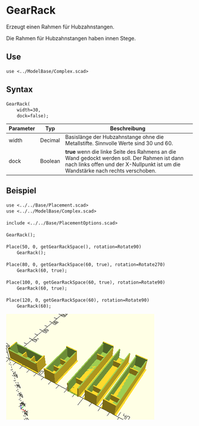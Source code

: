  # GearRack

Erzeugt einen Rahmen für Hubzahnstangen.

Die Rahmen für Hubzahnstangen haben innen Stege.

## Use
```
use <../ModelBase/Complex.scad>
```

## Syntax

```
GearRack(
    width=30, 
    dock=false);
```

| Parameter | Typ | Beschreibung |
| ------ | ------ | ------ |
| width | Decimal | Basislänge der Hubzahnstange ohne die Metallstifte. Sinnvolle Werte sind 30 und 60. |
| dock | Boolean | __true__ wenn die linke Seite des Rahmens an die Wand gedockt werden soll. Der Rahmen ist dann nach links offen und der X-Nullpunkt ist um die Wandstärke nach rechts verschoben. |

## Beispiel
```
use <../../Base/Placement.scad>
use <../../ModelBase/Complex.scad>

include <../../Base/PlacementOptions.scad>

GearRack();

Place(50, 0, getGearRackSpace(), rotation=Rotate90)
    GearRack();

Place(80, 0, getGearRackSpace(60, true), rotation=Rotate270)
    GearRack(60, true);

Place(100, 0, getGearRackSpace(60, true), rotation=Rotate90)
    GearRack(60, true);

Place(120, 0, getGearRackSpace(60), rotation=Rotate90)
    GearRack(60);
```

![GearRack](../../images/GearRack.png)